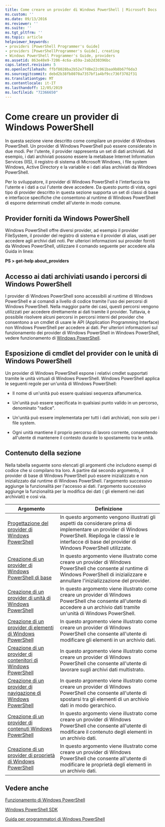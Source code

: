 ```yaml
---
title: Come creare un provider di Windows PowerShell | Microsoft Docs
ms.custom: ''
ms.date: 09/13/2016
ms.reviewer: ''
ms.suite: ''
ms.tgt_pltfrm: ''
ms.topic: article
helpviewer_keywords:
- providers [PowerShell Programmer's Guide]
- providers [PowerShellProgrammer's Guide], creating
- Windows PowerShell Programmer's Guide, providers
ms.assetid: 863e48e9-7206-4c6a-a59a-2ab2d30396bc
caps.latest.revision: 5
ms.openlocfilehash: ffbf8028ba2b52e77d8e22c061baa9b8b67f6da3
ms.sourcegitcommit: debd2b38fb8070a7357bf1a4bf9cc736f3702f31
ms.translationtype: MT
ms.contentlocale: it-IT
ms.lasthandoff: 12/05/2019
ms.locfileid: "72366650"
---
```

# <a name="how-to-create-a-windows-powershell-provider"></a>Come creare un provider di Windows PowerShell

In questa sezione viene descritto come compilare un provider di Windows PowerShell. Un provider di Windows PowerShell può essere considerato in due modi. Per l'utente, il provider rappresenta un set di dati archiviati. Ad esempio, i dati archiviati possono essere la metabase Internet Information Services (IIS), il registro di sistema di Microsoft Windows, i file system Windows, Active Directory e la variabile e i dati alias archiviati da Windows PowerShell.

Per lo sviluppatore, il provider di Windows PowerShell è l'interfaccia tra l'utente e i dati a cui l'utente deve accedere. Da questo punto di vista, ogni tipo di provider descritto in questa sezione supporta un set di classi di base e interfacce specifiche che consentono al runtime di Windows PowerShell di esporre determinati cmdlet all'utente in modo comune.

## <a name="providers-provided-by-windows-powershell"></a>Provider forniti da Windows PowerShell

Windows PowerShell offre diversi provider, ad esempio il provider FileSystem, il provider del registro di sistema e il provider di alias, usati per accedere agli archivi dati noti. Per ulteriori informazioni sui provider forniti da Windows PowerShell, utilizzare il comando seguente per accedere alla Guida in linea:

**PS > get-help about_providers**

## <a name="accessing-the-stored-data-using-windows-powershell-paths"></a>Accesso ai dati archiviati usando i percorsi di Windows PowerShell

I provider di Windows PowerShell sono accessibili al runtime di Windows PowerShell e ai comandi a livello di codice tramite l'uso dei percorsi di Windows PowerShell. Nella maggior parte dei casi, questi percorsi vengono utilizzati per accedere direttamente ai dati tramite il provider. Tuttavia, è possibile risolvere alcuni percorsi in percorsi interni del provider che consentono a un cmdlet di usare le API (Application Programming Interface) non Windows PowerShell per accedere ai dati. Per ulteriori informazioni sul funzionamento dei provider di Windows PowerShell in Windows PowerShell, vedere funzionamento di [Windows PowerShell](https://msdn.microsoft.com/en-us/ced30e23-10af-4700-8933-49873bd84d58).

## <a name="exposing-provider-cmdlets-using-windows-powershell-drives"></a>Esposizione di cmdlet del provider con le unità di Windows PowerShell

Un provider di Windows PowerShell espone i relativi cmdlet supportati tramite le unità virtuali di Windows PowerShell. Windows PowerShell applica le seguenti regole per un'unità di Windows PowerShell:

- Il nome di un'unità può essere qualsiasi sequenza alfanumerica.

- Un'unità può essere specificata in qualsiasi punto valido in un percorso, denominato "radice".

- Un'unità può essere implementata per tutti i dati archiviati, non solo per i file system.

- Ogni unità mantiene il proprio percorso di lavoro corrente, consentendo all'utente di mantenere il contesto durante lo spostamento tra le unità.

## <a name="in-this-section"></a>Contenuto della sezione

Nella tabella seguente sono elencati gli argomenti che includono esempi di codice che si compilano tra loro. A partire dal secondo argomento, il provider di base di Windows PowerShell può essere inizializzato e non inizializzato dal runtime di Windows PowerShell. l'argomento successivo aggiunge la funzionalità per l'accesso ai dati. l'argomento successivo aggiunge la funzionalità per la modifica dei dati ( gli elementi nei dati archiviati) e così via.

|Argomento|Definizione|
|-----------|----------------|
|[Progettazione del provider di Windows PowerShell](./designing-your-windows-powershell-provider.md)|In questo argomento vengono illustrati gli aspetti da considerare prima di implementare un provider di Windows PowerShell. Riepiloga le classi e le interfacce di base del provider di Windows PowerShell utilizzate.|
|[Creazione di un provider di Windows PowerShell di base](./creating-a-basic-windows-powershell-provider.md)|In questo argomento viene illustrato come creare un provider di Windows PowerShell che consente al runtime di Windows PowerShell di inizializzare e annullare l'inizializzazione del provider.|
|[Creazione di un provider di unità di Windows PowerShell](./creating-a-windows-powershell-drive-provider.md)|In questo argomento viene illustrato come creare un provider di Windows PowerShell che consente all'utente di accedere a un archivio dati tramite un'unità di Windows PowerShell.|
|[Creazione di un provider di elementi di Windows PowerShell](./creating-a-windows-powershell-item-provider.md)|In questo argomento viene illustrato come creare un provider di Windows PowerShell che consente all'utente di modificare gli elementi in un archivio dati.|
|[Creazione di un provider di contenitori di Windows PowerShell](./creating-a-windows-powershell-container-provider.md)|In questo argomento viene illustrato come creare un provider di Windows PowerShell che consente all'utente di lavorare sugli archivi dati multistrato.|
|[Creazione di un provider di navigazione di Windows PowerShell](./creating-a-windows-powershell-navigation-provider.md)|In questo argomento viene illustrato come creare un provider di Windows PowerShell che consente all'utente di spostarsi tra gli elementi di un archivio dati in modo gerarchico.|
|[Creazione di un provider di contenuti Windows PowerShell](./creating-a-windows-powershell-content-provider.md)|In questo argomento viene illustrato come creare un provider di Windows PowerShell che consente all'utente di modificare il contenuto degli elementi in un archivio dati.|
|[Creazione di un provider di proprietà di Windows PowerShell](./creating-a-windows-powershell-property-provider.md)|In questo argomento viene illustrato come creare un provider di Windows PowerShell che consente all'utente di modificare le proprietà degli elementi in un archivio dati.|

## <a name="see-also"></a>Vedere anche

[Funzionamento di Windows PowerShell](https://msdn.microsoft.com/en-us/ced30e23-10af-4700-8933-49873bd84d58)

[Windows PowerShell SDK](../windows-powershell-reference.md)

[Guida per programmatori di Windows PowerShell](./windows-powershell-programmer-s-guide.md)
